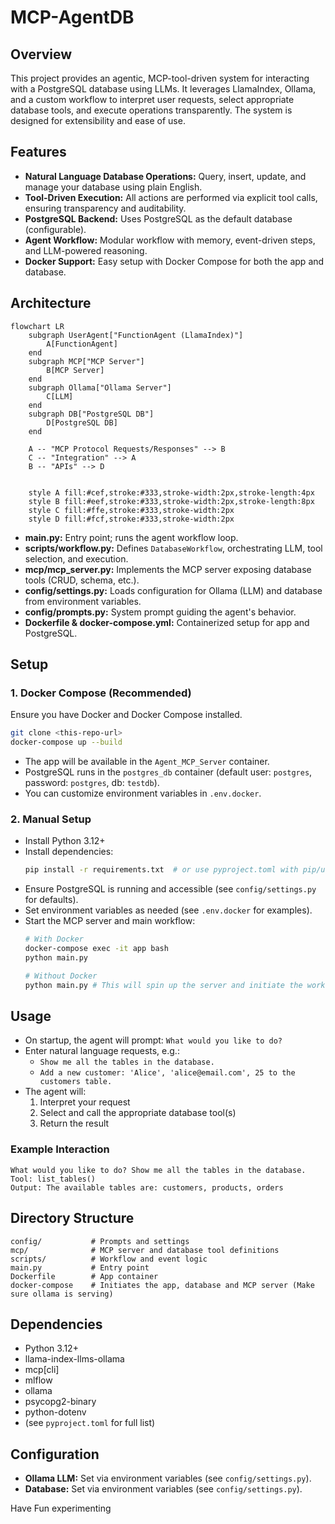 # MCP-AgentDB

## Overview

This project provides an agentic, MCP-tool-driven system for interacting with a PostgreSQL database using LLMs. It leverages LlamaIndex, Ollama, and a custom workflow to interpret user requests, select appropriate database tools, and execute operations transparently. The system is designed for extensibility and ease of use.

## Features
- **Natural Language Database Operations:** Query, insert, update, and manage your database using plain English.
- **Tool-Driven Execution:** All actions are performed via explicit tool calls, ensuring transparency and auditability.
- **PostgreSQL Backend:** Uses PostgreSQL as the default database (configurable).
- **Agent Workflow:** Modular workflow with memory, event-driven steps, and LLM-powered reasoning.
- **Docker Support:** Easy setup with Docker Compose for both the app and database.

## Architecture
```mermaid
flowchart LR
    subgraph UserAgent["FunctionAgent (LlamaIndex)"]
        A[FunctionAgent]
    end
    subgraph MCP["MCP Server"]
        B[MCP Server]
    end
    subgraph Ollama["Ollama Server"]
        C[LLM]
    end
    subgraph DB["PostgreSQL DB"]
        D[PostgreSQL DB]
    end

    A -- "MCP Protocol Requests/Responses" --> B
    C -- "Integration" --> A
    B -- "APIs" --> D
  

    style A fill:#cef,stroke:#333,stroke-width:2px,stroke-length:4px
    style B fill:#eef,stroke:#333,stroke-width:2px,stroke-length:8px
    style C fill:#ffe,stroke:#333,stroke-width:2px
    style D fill:#fcf,stroke:#333,stroke-width:2px
```
- **main.py:** Entry point; runs the agent workflow loop.
- **scripts/workflow.py:** Defines `DatabaseWorkflow`, orchestrating LLM, tool selection, and execution.
- **mcp/mcp_server.py:** Implements the MCP server exposing database tools (CRUD, schema, etc.).
- **config/settings.py:** Loads configuration for Ollama (LLM) and database from environment variables.
- **config/prompts.py:** System prompt guiding the agent's behavior.
- **Dockerfile & docker-compose.yml:** Containerized setup for app and PostgreSQL.

## Setup

### 1. Docker Compose (Recommended)
Ensure you have Docker and Docker Compose installed.

```sh
git clone <this-repo-url>
docker-compose up --build
```

- The app will be available in the `Agent_MCP_Server` container.
- PostgreSQL runs in the `postgres_db` container (default user: `postgres`, password: `postgres`, db: `testdb`).
- You can customize environment variables in `.env.docker`.

### 2. Manual Setup
- Install Python 3.12+
- Install dependencies:
  ```sh
  pip install -r requirements.txt  # or use pyproject.toml with pip/uv
  ```
- Ensure PostgreSQL is running and accessible (see `config/settings.py` for defaults).
- Set environment variables as needed (see `.env.docker` for examples).
- Start the MCP server and main workflow:
  ```sh
  # With Docker
  docker-compose exec -it app bash
  python main.py
  
  # Without Docker
  python main.py # This will spin up the server and initiate the workflow
  ```

## Usage
- On startup, the agent will prompt: `What would you like to do?`
- Enter natural language requests, e.g.:
  - `Show me all the tables in the database.`
  - `Add a new customer: 'Alice', 'alice@email.com', 25 to the customers table.`
- The agent will:
  1. Interpret your request
  2. Select and call the appropriate database tool(s)
  3. Return the result

### Example Interaction
```
What would you like to do? Show me all the tables in the database.
Tool: list_tables()
Output: The available tables are: customers, products, orders
```

## Directory Structure
```
config/           # Prompts and settings
mcp/              # MCP server and database tool definitions
scripts/          # Workflow and event logic
main.py           # Entry point
Dockerfile        # App container
docker-compose    # Initiates the app, database and MCP server (Make sure ollama is serving)
```

## Dependencies
- Python 3.12+
- llama-index-llms-ollama
- mcp[cli]
- mlflow
- ollama
- psycopg2-binary
- python-dotenv
- (see `pyproject.toml` for full list)

## Configuration
- **Ollama LLM:** Set via environment variables (see `config/settings.py`).
- **Database:** Set via environment variables (see `config/settings.py`).

Have Fun experimenting 
